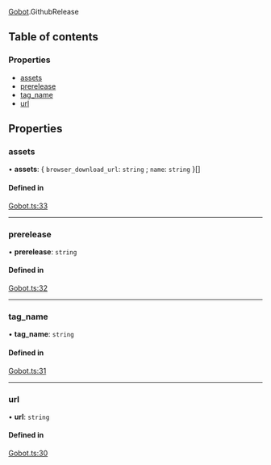 [Gobot](../modules/Gobot.md).GithubRelease

## Table of contents

### Properties

- [assets](Gobot.GithubRelease.md#assets)
- [prerelease](Gobot.GithubRelease.md#prerelease)
- [tag\_name](Gobot.GithubRelease.md#tag_name)
- [url](Gobot.GithubRelease.md#url)

## Properties

### assets

• **assets**: \{ `browser_download_url`: `string` ; `name`: `string`  }[]

#### Defined in

[Gobot.ts:33](https://github.com/benallfree/gobot/blob/main/src/Gobot.ts#L33)

___

### prerelease

• **prerelease**: `string`

#### Defined in

[Gobot.ts:32](https://github.com/benallfree/gobot/blob/main/src/Gobot.ts#L32)

___

### tag\_name

• **tag\_name**: `string`

#### Defined in

[Gobot.ts:31](https://github.com/benallfree/gobot/blob/main/src/Gobot.ts#L31)

___

### url

• **url**: `string`

#### Defined in

[Gobot.ts:30](https://github.com/benallfree/gobot/blob/main/src/Gobot.ts#L30)
